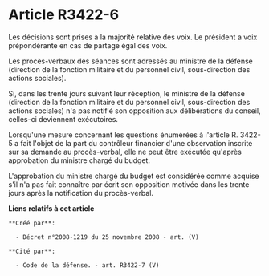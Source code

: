 # Article R3422-6

Les décisions sont prises à la majorité relative des voix. Le président a voix prépondérante en cas de partage égal des voix.

Les procès-verbaux des séances sont adressés au ministre de la défense (direction de la fonction militaire et du personnel
civil, sous-direction des actions sociales).

Si, dans les trente jours suivant leur réception, le ministre de la défense (direction de la fonction militaire et du
personnel civil, sous-direction des actions sociales) n'a pas notifié son opposition aux délibérations du conseil, celles-ci
deviennent exécutoires.

Lorsqu'une mesure concernant les questions énumérées à l'article R. 3422-5 a fait l'objet de la part du contrôleur financier
d'une observation inscrite sur sa demande au procès-verbal, elle ne peut être exécutée qu'après approbation du ministre
chargé du budget.

L'approbation du ministre chargé du budget est considérée comme acquise s'il n'a pas fait connaître par écrit son opposition
motivée dans les trente jours après la notification du procès-verbal.

**Liens relatifs à cet article**

	**Créé par**:

	  - Décret n°2008-1219 du 25 novembre 2008 - art. (V)

	**Cité par**:

	  - Code de la défense. - art. R3422-7 (V)
